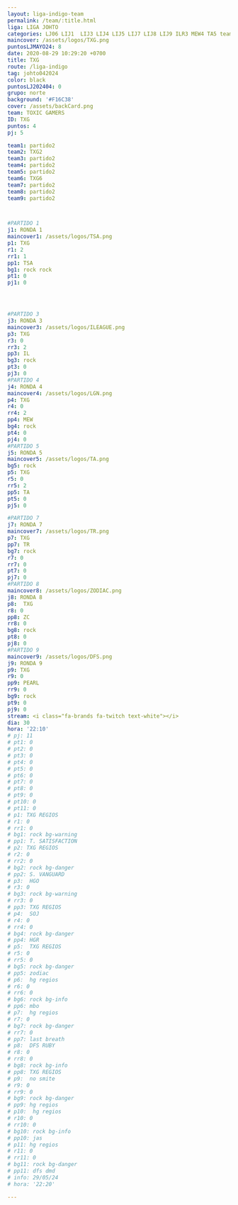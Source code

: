 ```yaml
---
layout: liga-indigo-team
permalink: /team/:title.html
liga: LIGA JOHTO
categories: LJ06 LIJ1  LIJ3 LIJ4 LIJ5 LIJ7 LIJ8 LIJ9 ILR3 MEW4 TA5 team
maincover: /assets/logos/TXG.png
puntosLJMAYO24: 8
date: 2020-08-29 10:29:20 +0700
title: TXG
route: /liga-indigo
tag: johto042024
color: black
puntosLJ202404: 0
grupo: norte
background: '#F16C38'
cover: /assets/backCard.png
team: TOXIC GAMERS
ID: TXG
puntos: 4
pj: 5

team1: partido2
team2: TXG2
team3: partido2
team4: partido2
team5: partido2
team6: TXG6
team7: partido2
team8: partido2
team9: partido2



#PARTIDO 1
j1: RONDA 1
maincover1: /assets/logos/TSA.png
p1: TXG
r1: 2
rr1: 1
pp1: TSA
bg1: rock rock
pt1: 0
pj1: 0




#PARTIDO 3
j3: RONDA 3
maincover3: /assets/logos/ILEAGUE.png
p3: TXG
r3: 0
rr3: 2
pp3: IL
bg3: rock
pt3: 0
pj3: 0
#PARTIDO 4
j4: RONDA 4
maincover4: /assets/logos/LGN.png
p4: TXG 
r4: 0
rr4: 2
pp4: MEW
bg4: rock
pt4: 0
pj4: 0
#PARTIDO 5
j5: RONDA 5
maincover5: /assets/logos/TA.png
bg5: rock 
p5: TXG
r5: 0
rr5: 2
pp5: TA
pt5: 0
pj5: 0

#PARTIDO 7
j7: RONDA 7
maincover7: /assets/logos/TR.png
p7: TXG 
pp7: TR
bg7: rock 
r7: 0
rr7: 0
pt7: 0
pj7: 0
#PARTIDO 8
maincover8: /assets/logos/ZODIAC.png
j8: RONDA 8
p8:  TXG
r8: 0
pp8: ZC
rr8: 0
bg8: rock 
pt8: 0
pj8: 0
#PARTIDO 9
maincover9: /assets/logos/DFS.png
j9: RONDA 9
p9: TXG 
r9: 0
pp9: PEARL
rr9: 0
bg9: rock
pt9: 0
pj9: 0
stream: <i class="fa-brands fa-twitch text-white"></i>
dia: 30
hora: '22:10'
# pj: 11
# pt1: 0
# pt2: 0
# pt3: 0
# pt4: 0
# pt5: 0
# pt6: 0
# pt7: 0
# pt8: 0
# pt9: 0
# pt10: 0
# pt11: 0
# p1: TXG REGIOS
# r1: 0
# rr1: 0
# bg1: rock bg-warning
# pp1: T. SATISFACTION
# p2: TXG REGIOS
# r2: 0
# rr2: 0
# bg2: rock bg-danger
# pp2: S. VANGUARD
# p3:  HGO
# r3: 0
# bg3: rock bg-warning
# rr3: 0
# pp3: TXG REGIOS
# p4:  SOJ
# r4: 0
# rr4: 0
# bg4: rock bg-danger
# pp4: HGR
# p5:  TXG REGIOS
# r5: 0
# rr5: 0
# bg5: rock bg-danger
# pp5: zodiac
# p6:  hg regios
# r6: 0
# rr6: 0
# bg6: rock bg-info
# pp6: mbo
# p7:  hg regios
# r7: 0
# bg7: rock bg-danger
# rr7: 0
# pp7: last breath
# p8:  DFS RUBY
# r8: 0
# rr8: 0 
# bg8: rock bg-info
# pp8: TXG REGIOS
# p9:  no smite
# r9: 0
# rr9: 0
# bg9: rock bg-danger
# pp9: hg regios
# p10:  hg regios
# r10: 0
# rr10: 0
# bg10: rock bg-info
# pp10: jas
# p11: hg regios
# r11: 0
# rr11: 0
# bg11: rock bg-danger
# pp11: dfs dmd
# info: 29/05/24
# hora: '22:20'

---
```



